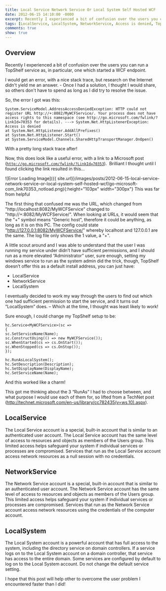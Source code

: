 ```yaml
---
title: Local Service Network Service Or Local System Self Hosted WCF
date: 2012-06-15 14:10:00 -0000
excerpt: Recently I experienced a bit of confusion over the users you can run a TopShelf service as in particular one which started a WCF endpoint.
tags: [LocalService, LocalSystem, NetworkService, Access is denied, TopShelf, WCF, Your process does not have access rights to this namespace]
comments: true
show: true
---
```


## Overview
Recently I experienced a bit of confusion over the users you can run a TopShelf service as, in particular, one which started a WCF endpoint.

I would get an error, with a nice stack trace, but research on the Internet didn't yield me an answer. - Once I had a solution, I thought I would share, so others don't have to spend as long as I did try to resolve the issue.

So, the error I got was this:

~~~
System.ServiceModel.AddressAccessDeniedException: HTTP could not register URL http://+:8082/MyWCFService/. Your process does not have access rights to this namespace (see http://go.microsoft.com/fwlink/?LinkId=70353 for details). ---> System.Net.HttpListenerException: Access is denied
at System.Net.HttpListener.AddAllPrefixes()
at System.Net.HttpListener.Start()
at System.ServiceModel.Channels.SharedHttpTransportManager.OnOpen()
~~~

With a pretty long stack trace after!

Now, this does look like a useful error, with a link to a Microsoft post (<a href="http://go.microsoft.com/fwlink/?LinkId=70353"><code>http://go.microsoft.com/fwlink/?LinkId=70353</code></a>).  Brilliant I thought until I found clicking the link resulted in this…

![Error Loading Image]({{ site.url}}/images/posts/2012-06-15-local-service-network-service-or-local-system-self-hosted-wcf/go-microsoft-com_link70353_notload.png){:height="103px" width="300px"}
This was far from helpful

The first thing that confused me was the URL, which changed from "http://localhost:8082/MyWCFService" changed to "http://+:8082/MyWCFService/". When looking at URLs, it would seem that the "+" symbol means "Generic host", therefore it could be anything, as long as it is on this PC. The config could state "http://127.0.0.1:8082/MyWCFService/" whereby localhost and 127.0.0.1 are the same. The log file only shows the 1 value, a "+".

A little scout around and I was able to understand that the user I was running my service under didn’t have sufficient permissions, and I should run as a more elevated “Administrator” user, sure enough, setting my windows service to run as the system admin did the trick, though, TopShelf doesn’t offer this as a default install address, you can just have:

- LocalService
- NetworkService
- LocalSystem

I eventually decided to work my way through the users to find out which one had sufficient permission to start the service, and it turns out “LocalSystem” does. – Which at the time, I thought was least likely to work!

Sure enough, I could change my TopShelf setup to be:

~~~
hc.Service<MyWCFService>(sc =>
{
sc.SetServiceName(Name);
sc.ConstructUsing(() => new MyWCFService());
sc.WhenStarted(cs => cs.OnStart());
sc.WhenStopped(cs => cs.OnStop());
});
~~~

~~~
hc.RunAsLocalSystem();
hc.SetDescription(Description);
hc.SetDisplayName(DisplayName);
hc.SetServiceName(Name);
~~~

And this worked like a charm!

This got me thinking about the 3 “RunAs” I had to choose between, and what purpose I would use each of them for, so lifted from a TechNet post  (<http://technet.microsoft.com/en-us/library/cc782435(v=ws.10).aspx>).

## LocalService

The Local Service account is a special, built-in account that is similar to an authenticated user account. The Local Service account has the same level of access to resources and objects as members of the Users group. This limited access helps safeguard your system if individual services or processes are compromised. Services that run as the Local Service account access network resources as a null session with no credentials.

## NetworkService

The Network Service account is a special, built-in account that is similar to an authenticated user account. The Network Service account has the same level of access to resources and objects as members of the Users group. This limited access helps safeguard your system if individual services or processes are compromised. Services that run as the Network Service account access network resources using the credentials of the computer account.

## LocalSystem

The Local System account is a powerful account that has full access to the system, including the directory service on domain controllers. If a service logs on to the Local System account on a domain controller, that service has access to the entire domain. Some services are configured by default to log on to the Local System account. Do not change the default service setting.

I hope that this post will help other to overcome the user problem I encountered faster than I did!
